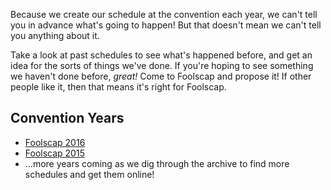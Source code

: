 Because we create our schedule at the convention each year, we can't tell you in advance what's going to happen! But that doesn't mean we can't tell you anything about it.

Take a look at past schedules to see what's happened before, and get an idea for the sorts of things we've done. If you're hoping to see something we haven't done before, _great!_ Come to Foolscap and propose it! If other people like it, then that means it's right for Foolscap.

## Convention Years
* [Foolscap 2016](/schedule2016/)
* [Foolscap 2015](/schedule2015/)
* &hellip;more years coming as we dig through the archive to find more schedules and get them online!